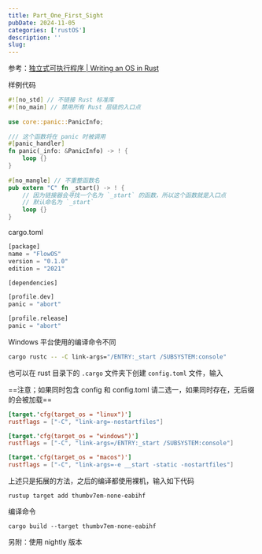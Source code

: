 ```yaml
---
title: Part_One_First_Sight
pubDate: 2024-11-05
categories: ['rustOS']
description: ''
slug: 
---
```


参考：[独立式可执行程序 | Writing an OS in Rust](https://os.phil-opp.com/zh-CN/freestanding-rust-binary/)

样例代码

```rust
#![no_std] // 不链接 Rust 标准库
#![no_main] // 禁用所有 Rust 层级的入口点
  
use core::panic::PanicInfo;
  
/// 这个函数将在 panic 时被调用
#[panic_handler]
fn panic(_info: &PanicInfo) -> ! {
    loop {}
}
  
#[no_mangle] // 不重整函数名
pub extern "C" fn _start() -> ! {
    // 因为链接器会寻找一个名为 `_start` 的函数，所以这个函数就是入口点
    // 默认命名为 `_start`
    loop {}
}
```

cargo.toml

```rust
[package]
name = "FlowOS"
version = "0.1.0"
edition = "2021"

[dependencies]

[profile.dev]
panic = "abort"

[profile.release]
panic = "abort"
```

Windows 平台使用的编译命令不同

```bash
cargo rustc -- -C link-args="/ENTRY:_start /SUBSYSTEM:console"
```

也可以在 rust 目录下的 `.cargo` 文件夹下创建 `config.toml` 文件，输入

==注意；如果同时包含 config 和 config.toml 请二选一，如果同时存在，无后缀的会被加载==

```toml
[target.'cfg(target_os = "linux")']
rustflags = ["-C", "link-arg=-nostartfiles"]

[target.'cfg(target_os = "windows")']
rustflags = ["-C", "link-args=/ENTRY:_start /SUBSYSTEM:console"]

[target.'cfg(target_os = "macos")']
rustflags = ["-C", "link-args=-e __start -static -nostartfiles"]
```

上述只是拓展的方法，之后的编译都使用裸机，输入如下代码

```
rustup target add thumbv7em-none-eabihf
```

编译命令

```
cargo build --target thumbv7em-none-eabihf
```

另附：使用 nightly 版本